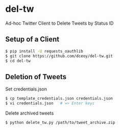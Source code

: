 # del-tw

Ad-hoc Twitter Client to Delete Tweets by Status ID

Setup of a Client
-----------------

```sh
$ pip install -U requests_oauthlib
$ git clone https://github.com/dceoy/del-tw.git
$ cd del-tw
```

Deletion of Tweets
------------------

Set credentials.json

```sh
$ cp template_credentials.json credentials.json
$ vi credentials.json   # => Enter keys
```

Delete archived tweets

```sh
$ python delete_tw.py /path/to/tweet_archive.zip
```
